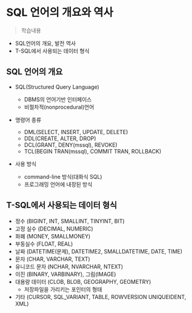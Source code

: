 # SQL 언어의 개요와 역사
> 학습내용
- SQL언어의 개요, 발전 역사
- T-SQL에서 사용되는 데이터 형식

## SQL 언어의 개요
- SQL(Structured Query Language) 
    - DBMS의 언어기반 인터페이스
    - 비절차적(nonprocedural)언어

- 명령어 종류
    - DML(SELECT, INSERT, UPDATE, DELETE)
    - DDL(CREATE, ALTER, DROP)
    - DCL(GRANT, DENY(mssql), REVOKE)
    - TCL(BEGIN TRAN(mssql), COMMIT TRAN, ROLLBACK)

- 사용 방식
    - command-line 방식(대화식 SQL)
    - 프로그래밍 언어에 내장된 방식

## T-SQL에서 사용되는 데이터 형식
- 정수 (BIGINT, INT, SMALLINT, TINYINT, BIT)
- 고정 실수 (DECIMAL, NUMERIC)
- 화폐 (MONEY, SMALLMONEY)
- 부동실수 (FLOAT, REAL)
- 날짜 (DATETIME(문제), DATETIME2, SMALLDATETIME, DATE, TIME)
- 문자 (CHAR, VARCHAR, TEXT)
- 유니코드 문자 (NCHAR, NVARCHAR, NTEXT)
- 이진 (BINARY, VARBINARY), 그림(IMAGE)
- 대용량 데이터 (CLOB, BLOB, GEOGRAPHY, GEOMETRY)
    - 저장파일을 가리키는 포인터의 형태
- 기타 (CURSOR, SQL_VARIANT, TABLE, ROWVERSION
UNIQUEIDENT, XML)